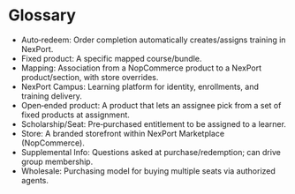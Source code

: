 # Glossary

- Auto‑redeem: Order completion automatically creates/assigns training in NexPort.
- Fixed product: A specific mapped course/bundle.
- Mapping: Association from a NopCommerce product to a NexPort product/section, with store overrides.
- NexPort Campus: Learning platform for identity, enrollments, and training delivery.
- Open‑ended product: A product that lets an assignee pick from a set of fixed products at assignment.
- Scholarship/Seat: Pre‑purchased entitlement to be assigned to a learner.
- Store: A branded storefront within NexPort Marketplace (NopCommerce).
- Supplemental Info: Questions asked at purchase/redemption; can drive group membership.
- Wholesale: Purchasing model for buying multiple seats via authorized agents.

